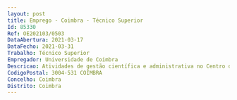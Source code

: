 ```yaml
--- 
layout: post
title: Emprego - Coimbra - Técnico Superior
Id: 85330
Ref: OE202103/0503
DataAbertura: 2021-03-17
DataFecho: 2021-03-31
Trabalho: Técnico Superior
Empregador: Universidade de Coimbra
Descricao: Atividades de gestão científica e administrativa no Centro de Históriada Sociedade e da Cultura desenvolvidas na Unidade I&D 311   Centro de Investigação em Centro de História daSociedade e da Cultura (CHSC) financiada pela FCT   Fundação para a Ciência e Tecnologia, I.P., através deFundos Nacionais (Orçamento de Estado), no âmbito do financiamento programático com a referênciaUIDB 00311 2020
CodigoPostal: 3004-531 COIMBRA
Concelho: Coimbra
Distrito: Coimbra
--- 
```

